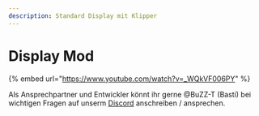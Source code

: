 ```yaml
---
description: Standard Display mit Klipper
---
```


# Display Mod

{% embed url="https://www.youtube.com/watch?v=_WQkVF006PY" %}

Als Ansprechpartner und Entwickler könnt ihr gerne @BuZZ-T (Basti) bei wichtigen Fragen auf unserm [Discord](https://discord.gg/2vEVdejeBZ) anschreiben / ansprechen.
